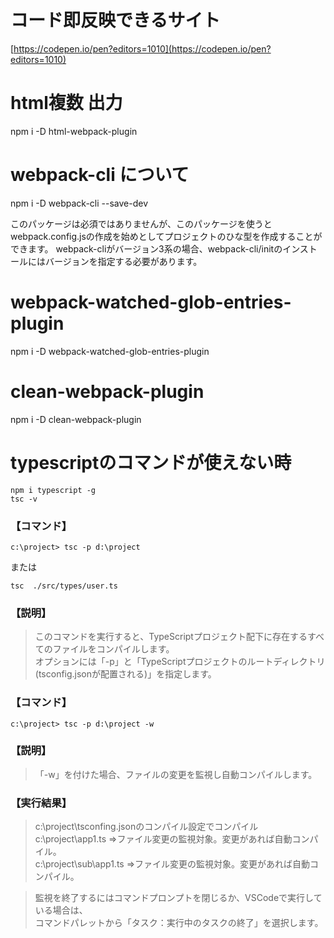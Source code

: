 
# コード即反映できるサイト
[https://codepen.io/pen?editors=1010](https://codepen.io/pen?editors=1010)


# html複数 出力 
npm i -D html-webpack-plugin


# webpack-cli について
npm i -D webpack-cli --save-dev

このパッケージは必須ではありませんが、このパッケージを使うとwebpack.config.jsの作成を始めとしてプロジェクトのひな型を作成することができます。
webpack-cliがバージョン3系の場合、webpack-cli/initのインストールにはバージョンを指定する必要があります。

# webpack-watched-glob-entries-plugin
npm i -D webpack-watched-glob-entries-plugin

# clean-webpack-plugin
npm i -D clean-webpack-plugin


# typescriptのコマンドが使えない時

```vim
npm i typescript -g
tsc -v
```

### 【コマンド】
```vim
c:\project> tsc -p d:\project
```
または
```vim
tsc  ./src/types/user.ts
```

### 【説明】
> このコマンドを実行すると、TypeScriptプロジェクト配下に存在するすべてのファイルをコンパイルします。  
> オプションには「-p」と「TypeScriptプロジェクトのルートディレクトリ(tsconfig.jsonが配置される)」を指定します。  

### 【コマンド】
```vim
c:\project> tsc -p d:\project -w
```

### 【説明】
> 「-w」を付けた場合、ファイルの変更を監視し自動コンパイルします。  

### 【実行結果】
> c:\project\tsconfing.jsonのコンパイル設定でコンパイル  
> c:\project\app1.ts ⇒ファイル変更の監視対象。変更があれば自動コンパイル。  
> c:\project\sub\app1.ts ⇒ファイル変更の監視対象。変更があれば自動コンパイル。  

> 監視を終了するにはコマンドプロンプトを閉じるか、VSCodeで実行している場合は、  
> コマンドパレットから「タスク：実行中のタスクの終了」を選択します。  